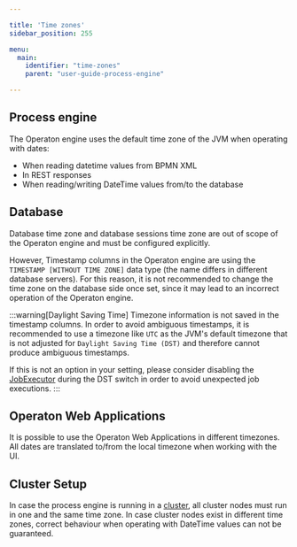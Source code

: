 ```yaml
---

title: 'Time zones'
sidebar_position: 255

menu:
  main:
    identifier: "time-zones"
    parent: "user-guide-process-engine"

---
```


## Process engine

The Operaton engine uses the default time zone of the JVM when operating with dates:

* When reading datetime values from BPMN XML
* In REST responses
* When reading/writing DateTime values from/to the database

## Database

Database time zone and database sessions time zone are out of scope of the Operaton engine and must be configured explicitly.

However, Timestamp columns in the Operaton engine are using the `TIMESTAMP [WITHOUT TIME ZONE]` data type (the name differs in different database servers).
For this reason, it is not recommended to change the time zone on the database side once set, since it may lead to an incorrect operation of the Operaton engine.

:::warning[Daylight Saving Time]
Timezone information is not saved in the timestamp columns. In order to avoid ambiguous timestamps, it is recommended to use a timezone like `UTC` as the JVM's default timezone
that is not adjusted for `Daylight Saving Time (DST)` and therefore cannot produce ambiguous timestamps.

If this is not an option in your setting, please consider disabling the [JobExecutor](../user-guide/process-engine/the-job-executor.md) during the DST switch in order
to avoid unexpected job executions.
:::

## Operaton Web Applications

It is possible to use the Operaton Web Applications in different timezones. All dates are translated to/from the local timezone when working with the UI.

## Cluster Setup

In case the process engine is running in a [cluster](../introduction/architecture.md#clustering-model),
all cluster nodes must run in one and the same time zone. In case cluster nodes exist in different time zones,
correct behaviour when operating with DateTime values can not be guaranteed.